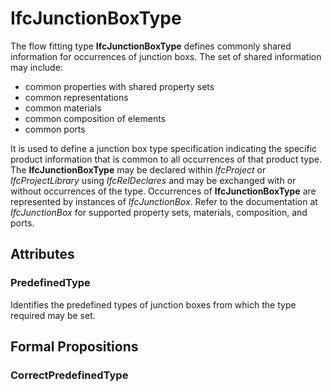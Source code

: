 # IfcJunctionBoxType

The flow fitting type **IfcJunctionBoxType** defines commonly shared information for occurrences of junction boxs. The set of shared information may include:

* common properties with shared property sets
* common representations
* common materials
* common composition of elements
* common ports

It is used to define a junction box type specification indicating the specific product information that is common to all occurrences of that product type. The **IfcJunctionBoxType** may be declared within _IfcProject_ or _IfcProjectLibrary_ using _IfcRelDeclares_ and may be exchanged with or without occurrences of the type. Occurrences of **IfcJunctionBoxType** are represented by instances of _IfcJunctionBox_. Refer to the documentation at _IfcJunctionBox_ for supported property sets, materials, composition, and ports.

## Attributes

### PredefinedType
Identifies the predefined types of junction boxes from which the type required may be set.

## Formal Propositions

### CorrectPredefinedType

